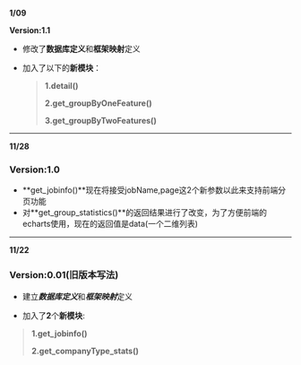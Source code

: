 **1/09**

**Version:1.1**

+ 修改了**数据库定义**和**框架映射**定义

+ 加入了以下的**新模块**：

  > **1.detail()**
  >
  > **2.get_groupByOneFeature()**
  >
  > **3.get_groupByTwoFeatures()**

___



**11/28**

### Version:1.0

+ **get_jobinfo()**现在将接受jobName,page这2个新参数以此来支持前端分页功能
+ 对**get_group_statistics()**的返回结果进行了改变，为了方便前端的echarts使用，现在的返回值是data(一个二维列表)

---

**11/22** 

### Version:0.01(旧版本写法)

- 建立***数据库定义***和***框架映射***定义

- 加入了**2**个**新模块**:
				
> **1.get_jobinfo()**
>
> **2.get_companyType_stats()**				
> 	
> 	

